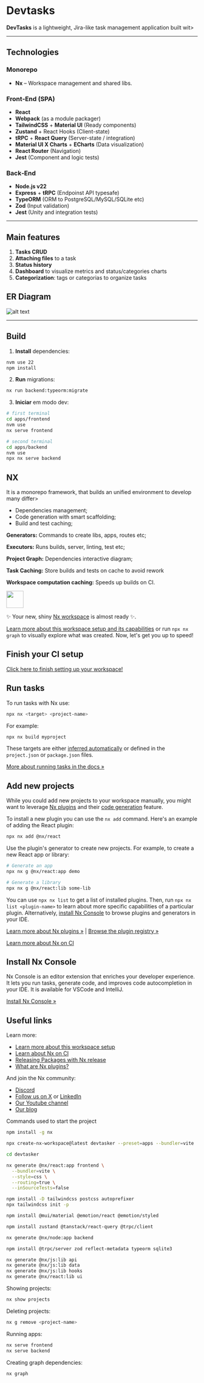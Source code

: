 # Devtasks

**DevTasks** is a lightweight, Jira-like task management application built wit>

---

## Technologies

### Monorepo

* **Nx** – Workspace management and shared libs.

### Front‑End (SPA)

* **React**
* **Webpack** (as a module packager)
* **TailwindCSS** + **Material UI** (Ready components)
* **Zustand** + React Hooks (Client-state)
* **tRPC** + **React Query** (Server-state / integration)
* **Material UI X Charts** + **ECharts** (Data visualization)
* **React Router** (Navigation)
* **Jest** (Component and logic tests)

### Back‑End

* **Node.js v22**
* **Express** + **tRPC** (Endpoinst API typesafe)
* **TypeORM** (ORM to PostgreSQL/MySQL/SQLite etc)
* **Zod** (Input validation)
* **Jest** (Unity and integration tests)

---

## Main features

1. **Tasks CRUD**
2. **Attaching files** to a task
3. **Status history**
4. **Dashboard** to visualize metrics and status/categories charts
5. **Categorization**: tags or categorias to organize tasks

## ER Diagram
![alt text](/imgs/db-diagram.png)

---

## Build

1. **Install** dependencies:
```bash
nvm use 22
npm install
````

2. **Run** migrations:
```bash
nx run backend:typeorm:migrate
````

3. **Iniciar** em modo dev:
```bash
# first terminal 
cd apps/frontend
nvm use
nx serve frontend
````

```bash
# second terminal
cd apps/backend
nvm use
npx nx serve backend
````

## NX

It is a monorepo framework, that builds an unified environment to develop many differ>
- Dependencies management;
- Code generation with smart scaffolding;
- Build and test caching;

**Generators:** Commands to create libs, apps, routes etc;

**Executors:** Runs builds, server, linting, test etc;

**Project Graph:** Dependencies interactive diagram;

**Task Caching:** Store builds and tests on cache to avoid rework

**Workspace computation caching:** Speeds up builds on CI.


<a alt="Nx logo" href="https://nx.dev" target="_blank" rel="noreferrer"><img src="https://raw.githubusercontent.com/nrwl/nx/master/images/nx-logo.png" width="45"></a>

✨ Your new, shiny [Nx workspace](https://nx.dev) is almost ready ✨.

[Learn more about this workspace setup and its capabilities](https://nx.dev/getting-started/intro#learn-nx?utm_source=nx_project&amp;utm_medium=readme&amp;utm_campaign=nx_projects) or run `npx nx graph` to visually explore what was created. Now, let's get you up to speed!

## Finish your CI setup

[Click here to finish setting up your workspace!](https://cloud.nx.app/connect/EhQ60EBJVd)


## Run tasks

To run tasks with Nx use:

```sh
npx nx <target> <project-name>
```

For example:

```sh
npx nx build myproject
```

These targets are either [inferred automatically](https://nx.dev/concepts/inferred-tasks?utm_source=nx_project&utm_medium=readme&utm_campaign=nx_projects) or defined in the `project.json` or `package.json` files.

[More about running tasks in the docs &raquo;](https://nx.dev/features/run-tasks?utm_source=nx_project&utm_medium=readme&utm_campaign=nx_projects)

## Add new projects

While you could add new projects to your workspace manually, you might want to leverage [Nx plugins](https://nx.dev/concepts/nx-plugins?utm_source=nx_project&utm_medium=readme&utm_campaign=nx_projects) and their [code generation](https://nx.dev/features/generate-code?utm_source=nx_project&utm_medium=readme&utm_campaign=nx_projects) feature.

To install a new plugin you can use the `nx add` command. Here's an example of adding the React plugin:
```sh
npx nx add @nx/react
```

Use the plugin's generator to create new projects. For example, to create a new React app or library:

```sh
# Generate an app
npx nx g @nx/react:app demo

# Generate a library
npx nx g @nx/react:lib some-lib
```

You can use `npx nx list` to get a list of installed plugins. Then, run `npx nx list <plugin-name>` to learn about more specific capabilities of a particular plugin. Alternatively, [install Nx Console](https://nx.dev/getting-started/editor-setup?utm_source=nx_project&utm_medium=readme&utm_campaign=nx_projects) to browse plugins and generators in your IDE.

[Learn more about Nx plugins &raquo;](https://nx.dev/concepts/nx-plugins?utm_source=nx_project&utm_medium=readme&utm_campaign=nx_projects) | [Browse the plugin registry &raquo;](https://nx.dev/plugin-registry?utm_source=nx_project&utm_medium=readme&utm_campaign=nx_projects)


[Learn more about Nx on CI](https://nx.dev/ci/intro/ci-with-nx#ready-get-started-with-your-provider?utm_source=nx_project&utm_medium=readme&utm_campaign=nx_projects)

## Install Nx Console

Nx Console is an editor extension that enriches your developer experience. It lets you run tasks, generate code, and improves code autocompletion in your IDE. It is available for VSCode and IntelliJ.

[Install Nx Console &raquo;](https://nx.dev/getting-started/editor-setup?utm_source=nx_project&utm_medium=readme&utm_campaign=nx_projects)

## Useful links

Learn more:

- [Learn more about this workspace setup](https://nx.dev/getting-started/intro#learn-nx?utm_source=nx_project&amp;utm_medium=readme&amp;utm_campaign=nx_projects)
- [Learn about Nx on CI](https://nx.dev/ci/intro/ci-with-nx?utm_source=nx_project&utm_medium=readme&utm_campaign=nx_projects)
- [Releasing Packages with Nx release](https://nx.dev/features/manage-releases?utm_source=nx_project&utm_medium=readme&utm_campaign=nx_projects)
- [What are Nx plugins?](https://nx.dev/concepts/nx-plugins?utm_source=nx_project&utm_medium=readme&utm_campaign=nx_projects)

And join the Nx community:
- [Discord](https://go.nx.dev/community)
- [Follow us on X](https://twitter.com/nxdevtools) or [LinkedIn](https://www.linkedin.com/company/nrwl)
- [Our Youtube channel](https://www.youtube.com/@nxdevtools)
- [Our blog](https://nx.dev/blog?utm_source=nx_project&utm_medium=readme&utm_campaign=nx_projects)

Commands used to start the project

```bash
npm install -g nx

npx create-nx-workspace@latest devtasker --preset=apps --bundler=vite

cd devtasker

nx generate @nx/react:app frontend \
  --bundler=vite \
  --style=css \
  --routing=true \
  --inSourceTests=false

npm install -D tailwindcss postcss autoprefixer
npx tailwindcss init -p

npm install @mui/material @emotion/react @emotion/styled

npm install zustand @tanstack/react-query @trpc/client

nx generate @nx/node:app backend

npm install @trpc/server zod reflect-metadata typeorm sqlite3

nx generate @nx/js:lib api     
nx generate @nx/js:lib data    
nx generate @nx/js:lib hooks   
nx generate @nx/react:lib ui  
```

Showing projects:
```bash
nx show projects
```

Deleting projects:
```bash
nx g remove <project-name>
```

Running apps:
```bash
nx serve frontend
nx serve backend
```

Creating graph dependencies:
```bash
nx graph
```

